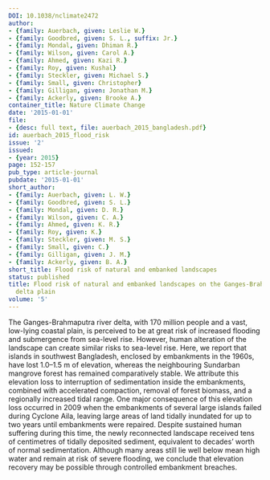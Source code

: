 ```yaml
---
DOI: 10.1038/nclimate2472
author:
- {family: Auerbach, given: Leslie W.}
- {family: Goodbred, given: S. L., suffix: Jr.}
- {family: Mondal, given: Dhiman R.}
- {family: Wilson, given: Carol A.}
- {family: Ahmed, given: Kazi R.}
- {family: Roy, given: Kushal}
- {family: Steckler, given: Michael S.}
- {family: Small, given: Christopher}
- {family: Gilligan, given: Jonathan M.}
- {family: Ackerly, given: Brooke A.}
container_title: Nature Climate Change
date: '2015-01-01'
file:
- {desc: full text, file: auerbach_2015_bangladesh.pdf}
id: auerbach_2015_flood_risk
issue: '2'
issued:
- {year: 2015}
page: 152-157
pub_type: article-journal
pubdate: '2015-01-01'
short_author:
- {family: Auerbach, given: L. W.}
- {family: Goodbred, given: S. L.}
- {family: Mondal, given: D. R.}
- {family: Wilson, given: C. A.}
- {family: Ahmed, given: K. R.}
- {family: Roy, given: K.}
- {family: Steckler, given: M. S.}
- {family: Small, given: C.}
- {family: Gilligan, given: J. M.}
- {family: Ackerly, given: B. A.}
short_title: Flood risk of natural and embanked landscapes
status: published
title: Flood risk of natural and embanked landscapes on the Ganges-Brahmaputra tidal
  delta plain
volume: '5'
---
```

The Ganges-Brahmaputra river delta, with 170 million people and a vast, low-lying coastal plain, is perceived to be at great risk of increased flooding and submergence from sea-level rise. However, human alteration of the landscape can create similar risks to sea-level rise. Here, we report that islands in southwest Bangladesh, enclosed by embankments in the 1960s, have lost 1.0&#8211;1.5 m of elevation, whereas the neighbouring Sundarban mangrove forest has remained comparatively stable. We attribute this elevation loss to interruption of sedimentation inside the embankments, combined with accelerated compaction, removal of forest biomass, and a regionally increased tidal range. One major consequence of this elevation loss occurred in 2009 when the embankments of several large islands failed during Cyclone Aila, leaving large areas of land tidally inundated for up to two years until embankments were repaired. Despite sustained human suffering during this time, the newly reconnected landscape received tens of centimetres of tidally deposited sediment, equivalent to decades&#8217; worth of normal sedimentation. Although many areas still lie well below mean high water and remain at risk of severe flooding, we conclude that elevation recovery may be possible through controlled embankment breaches.
